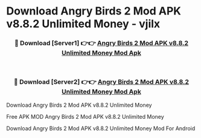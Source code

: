 # Download Angry Birds 2 Mod APK v8.8.2 Unlimited Money - vjilx



<div align="center">
<h3>🔴 Download [Server1] 👉👉 <a href="https://momento.my/?title=Angry_Birds_2_Mod_APK_v8.8.2_Unlimited_Money">Angry Birds 2 Mod APK v8.8.2 Unlimited Money Mod Apk</a></h3><br>

<h3>🔴 Download [Server2] 👉👉 <a href="https://momento.my/?title=Angry_Birds_2_Mod_APK_v8.8.2_Unlimited_Money">Angry Birds 2 Mod APK v8.8.2 Unlimited Money Mod Apk</a></h3>
</div>



Download Angry Birds 2 Mod APK v8.8.2 Unlimited Money 

Free APK MOD Angry Birds 2 Mod APK v8.8.2 Unlimited Money 

Download Angry Birds 2 Mod APK v8.8.2 Unlimited Money Mod For Android
